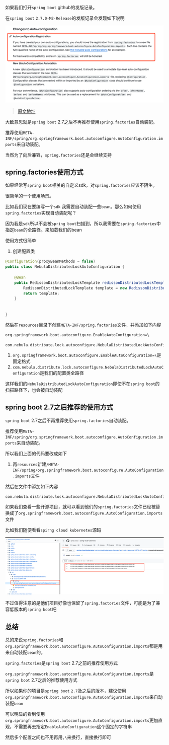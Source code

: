 
如果我们打开`spring boot` github的发版记录。

在`spring boot` `2.7.0-M2-Release`的发版记录会发现如下说明

![spring-factories-deprecated.png](./images/spring-factories-deprecated.png)

> [原文地址](https://github.com/spring-projects/spring-boot/wiki/Spring-Boot-2.7.0-M2-Release-Notes)

大致意思就是`spring boot` 2.7之后不再推荐使用`spring.factories`自动装配。

推荐使用`META-INF/spring/org.springframework.boot.autoconfigure.AutoConfiguration.imports`来自动装配。

当然为了向后兼容，`spring.factories`还是会继续支持


## spring.factories使用方式

如果经常写`spring boot`相关的自定义sdk，对`spring.factories`应该不陌生。

很简单的一个使用场景。

比如我们现在要编写一个`sdk` 我需要自动装配一些`bean`。那么如何使用`spring.factories`实现自动装配呢？

因为我是`sdk`所以不会被`spring boot`扫描到，所以我需要在`spring.factories`中指定`bean`的全路径。来加载我们的bean

使用方式很简单
1. 创建配置类


```java
@Configuration(proxyBeanMethods = false)
public class NebulaDistributedLockAutoConfiguration {
    
    @Bean
    public RedissonDistributedLockTemplate redissonDistributedLockTemplate(RedissonClient redissonClient) {
        RedissonDistributedLockTemplate template = new RedissonDistributedLockTemplate(redissonClient);
        return template;
    }

    
}
```

然后在`resources`目录下创建`META-INF/spring.factories`文件，并添加如下内容

```properties
org.springframework.boot.autoconfigure.EnableAutoConfiguration=\
  com.nebula.distribute.lock.autoconfigure.NebulaDistributedLockAutoConfiguration
```


1. `org.springframework.boot.autoconfigure.EnableAutoConfiguration=\`是固定格式
2. `com.nebula.distribute.lock.autoconfigure.NebulaDistributedLockAutoConfiguration`是我们的配置类全路径

这样我们的`NebulaDistributedLockAutoConfiguration`即使不在`spring boot`的扫描路径下，也会被自动装配

## spring boot 2.7之后推荐的使用方式

`spring boot` 2.7之后不再推荐使用`spring.factories`自动装配。

推荐使用`META-INF/spring/org.springframework.boot.autoconfigure.AutoConfiguration.imports`来自动装配。

所以我们上面的代码要改成如下

1. 再`resources`新建`/META-INF/spring/org.springframework.boot.autoconfigure.AutoConfiguration.imports`文件

然后在文件中添加如下内容

```properties
com.nebula.distribute.lock.autoconfigure.NebulaDistributedLockAutoConfiguration
```

如果我们查看一些开源项目，就可以看到他们的`spring.factories`文件已经被替换成了`org.springframework.boot.autoconfigure.AutoConfiguration.imports`文件

比如我们随便看看`spirng cloud kubernetes`源码

![spring-cloud-kubernetes-auto-imports.png](./images/spring-cloud-kubernetes-auto-imports.png)

不过值得注意的是他们项目好像也保留了`spring.factories`文件，可能是为了兼容低版本的`spring boot`吧

## 总结

总的来说`spring.factories`和`org.springframework.boot.autoconfigure.AutoConfiguration.imports`都是用来自动装配`bean`的。

`spring.factories`是`spring boot` 2.7之前的推荐使用方式

`org.springframework.boot.autoconfigure.AutoConfiguration.imports`是`spring boot` 2.7之后的推荐使用方式

所以如果你的项目是`spring boot` `2.7`及之后的版本，建议使用`org.springframework.boot.autoconfigure.AutoConfiguration.imports`来自动装配`bean`

可以明显的看到使用`org.springframework.boot.autoconfigure.AutoConfiguration.imports`更加直观，不需要再去指定`EnableAutoConfiguration`这个固定的字符串

然后多个配置之间也不用再用`,\`来换行，直接换行即可